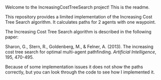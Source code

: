 Welcome to the IncreasingCostTreeSearch project! This is the readme.

This repository provides a limited implementation of the Increasing Cost Tree Search algorithm.
It calculates paths for 2 agents with one waypoint.

The Increasing Cost Tree Search algorithm is described in the following paper:

Sharon, G., Stern, R., Goldenberg, M., & Felner, A. (2013). The increasing cost tree search for optimal multi-agent pathfinding. _Artificial Intelligence_, 195, 470-495.

Because of some implementation issues it does not show the paths correctly, but you can look through the code to see how I implemented it.
